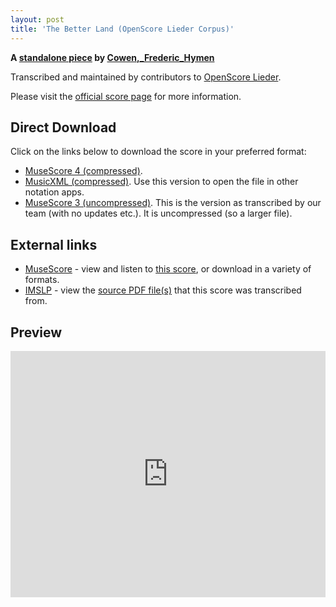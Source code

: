 ```yaml
---
layout: post
title: 'The Better Land (OpenScore Lieder Corpus)'
---
```


__A [standalone piece](https://fourscoreandmore.org/openscore/lieder/Cowen,_Frederic_Hymen/_/) by [Cowen,_Frederic_Hymen](https://fourscoreandmore.org/openscore/lieder/Cowen,_Frederic_Hymen)__

Transcribed and maintained by contributors to [OpenScore Lieder].

Please visit the [official score page] for more information.

[official score page]: https://musescore.com/openscore-lieder-corpus/scores/6484095
[OpenScore Lieder]: https://musescore.com/openscore-lieder-corpus

## Direct Download

Click on the links below to download the score in your preferred format:
- [MuseScore 4 (compressed)](https://github.com/openscore/lieder/blob/main/scores/Cowen,_Frederic_Hymen/_/The_Better_Land/lc6484095.mscz?raw=true).
- [MusicXML (compressed)](https://github.com/openscore/lieder/blob/main/scores/Cowen,_Frederic_Hymen/_/The_Better_Land/lc6484095.mxl?raw=true). Use this version to open the file in other notation apps.
- [MuseScore 3 (uncompressed)](https://github.com/openscore/lieder/blob/main/scores/Cowen,_Frederic_Hymen/_/The_Better_Land/lc6484095.mscx?raw=true). This is the version as transcribed by our team (with no updates etc.). It is uncompressed (so a larger file).

## External links

- [MuseScore] - view and listen to [this score][MuseScore], or download in a variety of formats.
- [IMSLP] - view the [source PDF file(s)][IMSLP] that this score was transcribed from.

[MuseScore]: https://musescore.com/score/6484095
[IMSLP]: https://imslp.org/wiki/Special:ReverseLookup/80521

## Preview

<iframe width="100%" height="394" src="https://musescore.com/openscore-lieder-corpus/scores/6484095/embed" frameborder="0" allowfullscreen allow="autoplay; fullscreen"></iframe>
